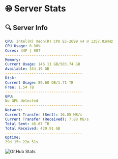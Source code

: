 # 🌐 Server Stats
## 🔍 Server Info
```yaml
CPU: Intel(R) Xeon(R) CPU E5-2699 v4 @ 1357.02MHz
CPU Usage: 0.80%
Cores: 44P | 88T
-----------------------------------
Memory:
Current Usage: 146.11 GB/503.74 GB
Available: 354.19 GB
-----------------------------------
Disk:
Current Usage: 89.60 GB/1.71 TB
Free: 1.54 TB
-----------------------------------
GPU:
No GPU detected
-----------------------------------
Network:
Current Transfer (Sent): 16.05 MB/s
Current Transfer (Received): 7.88 MB/s
Total Sent: 46.67 TB
Total Received: 429.91 GB
-----------------------------------
Uptime:
29d 15h 22m 51s
```
![GitHub Stats](https://img.shields.io/badge/Updated-2025-04-06_12:45:40-blue)